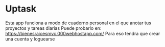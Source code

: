 ﻿# Uptask
Esta app funciona a modo de cuaderno personal en el que anotar tus proyectos y tareas diarias
Puede probarlo en: https://bienesraicesmvc.000webhostapp.com/
Para eso tendra que crear una cuenta y loguearse

